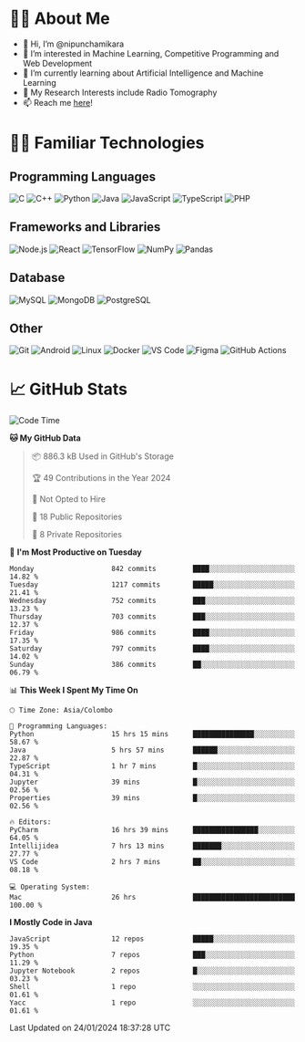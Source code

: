 # 🙋‍♂️ About Me
- 👋 Hi, I’m @nipunchamikara
- 👀 I’m interested in Machine Learning, Competitive Programming and Web Development
- 🌱 I’m currently learning about Artificial Intelligence and Machine Learning
- 📜 My Research Interests include Radio Tomography
- 📫 Reach me [here](mailto:nipunchamikara@yahoo.com)!

# 👨‍💻 Familiar Technologies

## Programming Languages
![C](https://img.icons8.com/color/48/000000/c-programming.png "C")
![C++](https://img.icons8.com/color/48/000000/c-plus-plus-logo.png "C++")
![Python](https://img.icons8.com/color/48/000000/python.png "Python")
![Java](https://img.icons8.com/color/48/000000/java-coffee-cup-logo.png "Java")
![JavaScript](https://img.icons8.com/color/48/000000/javascript.png "JavaScript")
![TypeScript](https://img.icons8.com/color/48/000000/typescript.png "TypeScript")
![PHP](https://img.icons8.com/officel/48/000000/php-logo.png "PHP")

## Frameworks and Libraries
![Node.js](https://img.icons8.com/color/48/000000/nodejs.png "Node.js")
![React](https://img.icons8.com/officel/48/000000/react.png "React")
![TensorFlow](https://img.icons8.com/color/48/000000/tensorflow.png "TensorFlow")
![NumPy](https://img.icons8.com/color/48/000000/numpy.png "NumPy")
![Pandas](https://img.icons8.com/color/48/000000/pandas.png "Pandas")

## Database
![MySQL](https://img.icons8.com/color/48/000000/mysql-logo.png "MySQL")
![MongoDB](https://img.icons8.com/color/48/000000/mongodb.png "MongoDB")
![PostgreSQL](https://img.icons8.com/color/48/000000/postgreesql.png "PostgreSQL")

## Other
![Git](https://img.icons8.com/color/48/000000/git.png "Git")
![Android](https://img.icons8.com/color/48/000000/android-os.png "Android")
![Linux](https://img.icons8.com/color/48/000000/linux.png "Linux")
![Docker](https://img.icons8.com/color/48/000000/docker.png "Docker")
![VS Code](https://img.icons8.com/color/48/000000/visual-studio-code-2019.png "VS Code")
![Figma](https://img.icons8.com/color/48/000000/figma.png "Figma")
![GitHub Actions](https://img.icons8.com/color/48/000000/github.png "GitHub Actions")

# 📈 GitHub Stats

<!--START_SECTION:waka-->
![Code Time](http://img.shields.io/badge/Code%20Time-392%20hrs%2047%20mins-blue)

**🐱 My GitHub Data** 

> 📦 886.3 kB Used in GitHub's Storage 
 > 
> 🏆 49 Contributions in the Year 2024
 > 
> 🚫 Not Opted to Hire
 > 
> 📜 18 Public Repositories 
 > 
> 🔑 8 Private Repositories 
 > 
📅 **I'm Most Productive on Tuesday** 

```text
Monday                   842 commits         ████░░░░░░░░░░░░░░░░░░░░░   14.82 % 
Tuesday                  1217 commits        █████░░░░░░░░░░░░░░░░░░░░   21.41 % 
Wednesday                752 commits         ███░░░░░░░░░░░░░░░░░░░░░░   13.23 % 
Thursday                 703 commits         ███░░░░░░░░░░░░░░░░░░░░░░   12.37 % 
Friday                   986 commits         ████░░░░░░░░░░░░░░░░░░░░░   17.35 % 
Saturday                 797 commits         ████░░░░░░░░░░░░░░░░░░░░░   14.02 % 
Sunday                   386 commits         ██░░░░░░░░░░░░░░░░░░░░░░░   06.79 % 
```


📊 **This Week I Spent My Time On** 

```text
🕑︎ Time Zone: Asia/Colombo

💬 Programming Languages: 
Python                   15 hrs 15 mins      ███████████████░░░░░░░░░░   58.67 % 
Java                     5 hrs 57 mins       ██████░░░░░░░░░░░░░░░░░░░   22.87 % 
TypeScript               1 hr 7 mins         █░░░░░░░░░░░░░░░░░░░░░░░░   04.31 % 
Jupyter                  39 mins             █░░░░░░░░░░░░░░░░░░░░░░░░   02.56 % 
Properties               39 mins             █░░░░░░░░░░░░░░░░░░░░░░░░   02.56 % 

🔥 Editors: 
PyCharm                  16 hrs 39 mins      ████████████████░░░░░░░░░   64.05 % 
Intellijidea             7 hrs 13 mins       ███████░░░░░░░░░░░░░░░░░░   27.77 % 
VS Code                  2 hrs 7 mins        ██░░░░░░░░░░░░░░░░░░░░░░░   08.18 % 

💻 Operating System: 
Mac                      26 hrs              █████████████████████████   100.00 % 
```

**I Mostly Code in Java** 

```text
JavaScript               12 repos            █████░░░░░░░░░░░░░░░░░░░░   19.35 % 
Python                   7 repos             ███░░░░░░░░░░░░░░░░░░░░░░   11.29 % 
Jupyter Notebook         2 repos             █░░░░░░░░░░░░░░░░░░░░░░░░   03.23 % 
Shell                    1 repo              ░░░░░░░░░░░░░░░░░░░░░░░░░   01.61 % 
Yacc                     1 repo              ░░░░░░░░░░░░░░░░░░░░░░░░░   01.61 % 
```




 Last Updated on 24/01/2024 18:37:28 UTC
<!--END_SECTION:waka-->


